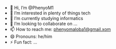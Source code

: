 - 👋 Hi, I’m @PhenyoM1
- 👀 I’m interested in plenty of things tech
- 🌱 I’m currently studying informatics
- 💞️ I’m looking to collaborate on ...
- 📫 How to reach me: phenyomaloba1@gmail.xom
- 😄 Pronouns: he/him
- ⚡ Fun fact: ...

<!---
PhenyoM1/PhenyoM1 is a ✨ special ✨ repository because its `README.md` (this file) appears on your GitHub profile.
You can click the Preview link to take a look at your changes.
--->
